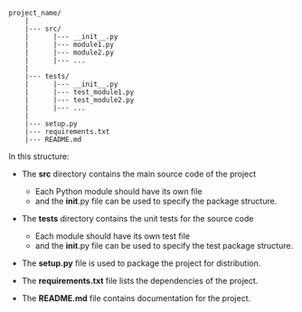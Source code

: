 ```
project_name/
    |
    |--- src/
    |      |--- __init__.py
    |      |--- module1.py
    |      |--- module2.py
    |      |--- ...
    |
    |--- tests/
    |      |--- __init__.py
    |      |--- test_module1.py
    |      |--- test_module2.py
    |      |--- ...
    |
    |--- setup.py
    |--- requirements.txt
    |--- README.md
```
In this structure:

* The **src** directory contains the main source code of the project
    * Each Python module should have its own file
    * and the __init__.py file can be used to specify the package structure.

* The **tests** directory contains the unit tests for the source code
    * Each module should have its own test file
    * and the __init__.py file can be used to specify the test package structure.

* The **setup.py** file is used to package the project for distribution.

* The **requirements.txt** file lists the dependencies of the project.

* The **README.md** file contains documentation for the project.





